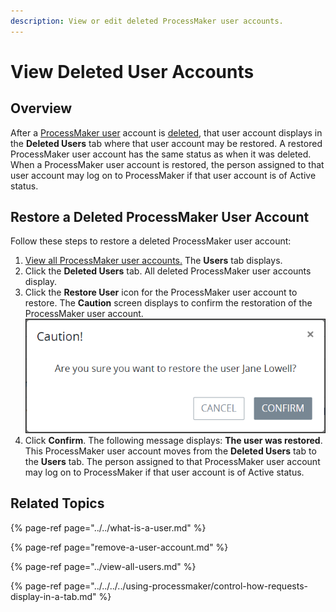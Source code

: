 ```yaml
---
description: View or edit deleted ProcessMaker user accounts.
---
```


# View Deleted User Accounts

## Overview

After a [ProcessMaker user](../../what-is-a-user.md) account is [deleted](remove-a-user-account.md#delete-a-processmaker-user-account), that user account displays in the **Deleted Users** tab where that user account may be restored. A restored ProcessMaker user account has the same status as when it was deleted. When a ProcessMaker user account is restored, the person assigned to that user account may log on to ProcessMaker if that user account is of Active status.

## Restore a Deleted ProcessMaker User Account

Follow these steps to restore a deleted ProcessMaker user account:

1. [View all ProcessMaker user accounts.](../view-all-users.md) The **Users** tab displays.
2. Click the **Deleted Users** tab. All deleted ProcessMaker user accounts display.
3. Click the **Restore User** icon for the ProcessMaker user account to restore. The **Caution** screen displays to confirm the restoration of the ProcessMaker user account. ![](../../../../.gitbook/assets/caution-restore-user-admin.png) 
4. Click **Confirm**. The following message displays: **The user was restored**. This ProcessMaker user account moves from the **Deleted Users** tab to the **Users** tab. The person assigned to that ProcessMaker user account may log on to ProcessMaker if that user account is of Active status.

## Related Topics

{% page-ref page="../../what-is-a-user.md" %}

{% page-ref page="remove-a-user-account.md" %}

{% page-ref page="../view-all-users.md" %}

{% page-ref page="../../../../using-processmaker/control-how-requests-display-in-a-tab.md" %}


